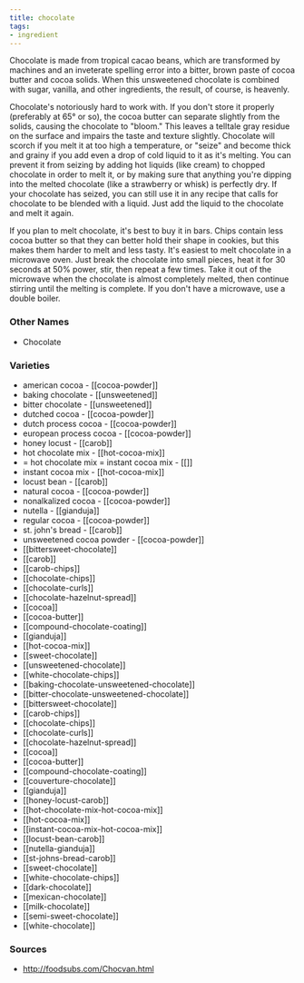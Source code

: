 ```yaml
---
title: chocolate
tags:
- ingredient
---
```

Chocolate is made from tropical cacao beans, which are transformed by machines and an inveterate spelling error into a bitter, brown paste of cocoa butter and cocoa solids. When this unsweetened chocolate is combined with sugar, vanilla, and other ingredients, the result, of course, is heavenly.

Chocolate's notoriously hard to work with.  If you don't store it properly (preferably at 65° or so), the cocoa butter can separate slightly from the solids, causing the chocolate to "bloom."  This leaves a telltale gray residue on the surface and impairs the taste and texture slightly.   Chocolate will scorch if you melt it at too high a temperature, or "seize" and become thick and grainy if you add even a drop of cold liquid to it as it's melting.  You can prevent it from seizing by adding hot liquids (like cream) to chopped chocolate in order to melt it, or by making sure that anything you're dipping into the melted chocolate (like a strawberry or whisk) is perfectly dry.  If your chocolate has seized, you can still use it in any recipe that calls for chocolate to be blended with a liquid.  Just add the liquid to the chocolate and melt it again.  

If you plan to melt chocolate, it's best to buy it in bars.  Chips contain less cocoa butter so that they can better hold their shape in cookies, but this makes them harder to melt and less tasty.  It's easiest to melt chocolate in a microwave oven.  Just break the chocolate into small pieces, heat it for 30 seconds at 50% power, stir, then repeat a few times.  Take it out of the microwave when the chocolate is almost completely melted, then continue stirring until the melting is complete.  If you don't have a microwave, use a double boiler.

### Other Names

* Chocolate

### Varieties

* american cocoa - [[cocoa-powder]]
* baking chocolate - [[unsweetened]]
* bitter chocolate - [[unsweetened]]
* dutched cocoa - [[cocoa-powder]]
* dutch process cocoa - [[cocoa-powder]]
* european process cocoa - [[cocoa-powder]]
* honey locust - [[carob]]
* hot chocolate mix - [[hot-cocoa-mix]]
* = hot chocolate mix = instant cocoa mix - [[]]
* instant cocoa mix - [[hot-cocoa-mix]]
* locust bean - [[carob]]
* natural cocoa - [[cocoa-powder]]
* nonalkalized cocoa - [[cocoa-powder]]
* nutella - [[gianduja]]
* regular cocoa - [[cocoa-powder]]
* st. john's bread - [[carob]]
* unsweetened cocoa powder - [[cocoa-powder]]
* [[bittersweet-chocolate]]
* [[carob]]
* [[carob-chips]]
* [[chocolate-chips]]
* [[chocolate-curls]]
* [[chocolate-hazelnut-spread]]
* [[cocoa]]
* [[cocoa-butter]]
* [[compound-chocolate-coating]]
* [[gianduja]]
* [[hot-cocoa-mix]]
* [[sweet-chocolate]]
* [[unsweetened-chocolate]]
* [[white-chocolate-chips]]
* [[baking-chocolate-unsweetened-chocolate]]
* [[bitter-chocolate-unsweetened-chocolate]]
* [[bittersweet-chocolate]]
* [[carob-chips]]
* [[chocolate-chips]]
* [[chocolate-curls]]
* [[chocolate-hazelnut-spread]]
* [[cocoa]]
* [[cocoa-butter]]
* [[compound-chocolate-coating]]
* [[couverture-chocolate]]
* [[gianduja]]
* [[honey-locust-carob]]
* [[hot-chocolate-mix-hot-cocoa-mix]]
* [[hot-cocoa-mix]]
* [[instant-cocoa-mix-hot-cocoa-mix]]
* [[locust-bean-carob]]
* [[nutella-gianduja]]
* [[st-johns-bread-carob]]
* [[sweet-chocolate]]
* [[white-chocolate-chips]]
* [[dark-chocolate]]
* [[mexican-chocolate]]
* [[milk-chocolate]]
* [[semi-sweet-chocolate]]
* [[white-chocolate]]

### Sources
* http://foodsubs.com/Chocvan.html
